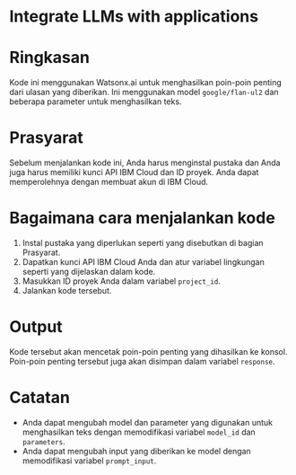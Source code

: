 # Integrate LLMs with applications

# Ringkasan

Kode ini menggunakan Watsonx.ai untuk menghasilkan poin-poin penting dari ulasan yang diberikan. Ini menggunakan model `google/flan-ul2` dan beberapa parameter untuk menghasilkan teks.

# Prasyarat

Sebelum menjalankan kode ini, Anda harus menginstal pustaka dan Anda juga harus memiliki kunci API IBM Cloud dan ID proyek. Anda dapat memperolehnya dengan membuat akun di IBM Cloud.

# Bagaimana cara menjalankan kode

1. Instal pustaka yang diperlukan seperti yang disebutkan di bagian Prasyarat.
2. Dapatkan kunci API IBM Cloud Anda dan atur variabel lingkungan seperti yang dijelaskan dalam kode.
3. Masukkan ID proyek Anda dalam variabel `project_id`.
4. Jalankan kode tersebut.

# Output

Kode tersebut akan mencetak poin-poin penting yang dihasilkan ke konsol. Poin-poin penting tersebut juga akan disimpan dalam variabel `response`.


# Catatan

* Anda dapat mengubah model dan parameter yang digunakan untuk menghasilkan teks dengan memodifikasi variabel `model_id` dan `parameters`.
* Anda dapat mengubah input yang diberikan ke model dengan memodifikasi variabel `prompt_input`.